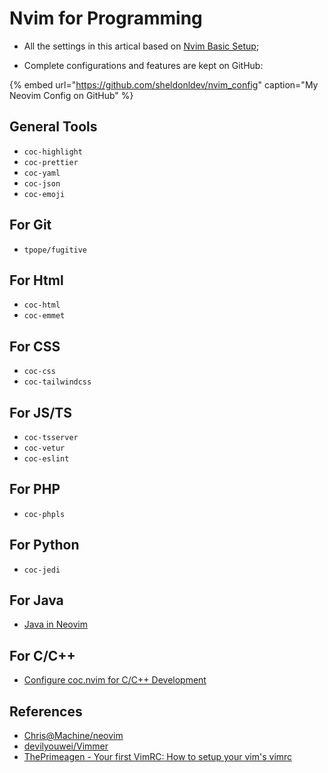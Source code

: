 # Nvim for Programming

- All the settings in this artical based on [Nvim Basic Setup](https://doc.sheldonl.dev/working-env/vim-based-workspace/nvim-basic-setup);

- Complete configurations and features are kept on GitHub:

{% embed url="https://github.com/sheldonldev/nvim_config" caption="My Neovim Config on GitHub" %}

## General Tools

- `coc-highlight`
- `coc-prettier`
- `coc-yaml`
- `coc-json`
- `coc-emoji`

## For Git

- `tpope/fugitive`

## For Html

- `coc-html`
- `coc-emmet`

## For CSS

- `coc-css`
- `coc-tailwindcss`

## For JS/TS

- `coc-tsserver`
- `coc-vetur`
- `coc-eslint`

## For PHP

- `coc-phpls`

## For Python

- `coc-jedi`

## For Java

- [Java in Neovim](https://www.chrisatmachine.com/Neovim/24-neovim-and-java/)

## For C/C++

- [Configure coc.nvim for C/C++ Development](https://ianding.io/2019/07/29/configure-coc-nvim-for-c-c++-development/)

## References

- [Chris@Machine/neovim](https://www.chrisatmachine.com/neovim)
- [devilyouwei/Vimmer](https://github.com/devilyouwei/Vimmer)
- [ThePrimeagen - Your first VimRC: How to setup your vim's vimrc](https://www.youtube.com/watch?v=n9k9scbTuvQ)
